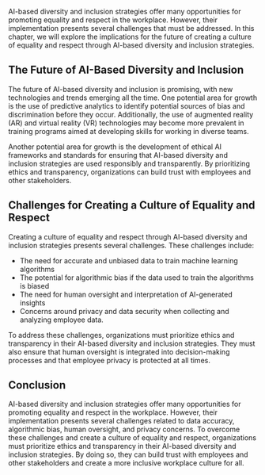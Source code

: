 
AI-based diversity and inclusion strategies offer many opportunities for promoting equality and respect in the workplace. However, their implementation presents several challenges that must be addressed. In this chapter, we will explore the implications for the future of creating a culture of equality and respect through AI-based diversity and inclusion strategies.

The Future of AI-Based Diversity and Inclusion
----------------------------------------------

The future of AI-based diversity and inclusion is promising, with new technologies and trends emerging all the time. One potential area for growth is the use of predictive analytics to identify potential sources of bias and discrimination before they occur. Additionally, the use of augmented reality (AR) and virtual reality (VR) technologies may become more prevalent in training programs aimed at developing skills for working in diverse teams.

Another potential area for growth is the development of ethical AI frameworks and standards for ensuring that AI-based diversity and inclusion strategies are used responsibly and transparently. By prioritizing ethics and transparency, organizations can build trust with employees and other stakeholders.

Challenges for Creating a Culture of Equality and Respect
---------------------------------------------------------

Creating a culture of equality and respect through AI-based diversity and inclusion strategies presents several challenges. These challenges include:

* The need for accurate and unbiased data to train machine learning algorithms
* The potential for algorithmic bias if the data used to train the algorithms is biased
* The need for human oversight and interpretation of AI-generated insights
* Concerns around privacy and data security when collecting and analyzing employee data.

To address these challenges, organizations must prioritize ethics and transparency in their AI-based diversity and inclusion strategies. They must also ensure that human oversight is integrated into decision-making processes and that employee privacy is protected at all times.

Conclusion
----------

AI-based diversity and inclusion strategies offer many opportunities for promoting equality and respect in the workplace. However, their implementation presents several challenges related to data accuracy, algorithmic bias, human oversight, and privacy concerns. To overcome these challenges and create a culture of equality and respect, organizations must prioritize ethics and transparency in their AI-based diversity and inclusion strategies. By doing so, they can build trust with employees and other stakeholders and create a more inclusive workplace culture for all.

